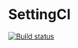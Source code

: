 # SettingCI
[![Build status](https://ci.appveyor.com/api/projects/status/rb0khu1m6xpwmb7e?svg=true)](https://ci.appveyor.com/project/Kristina0805/settingci)
